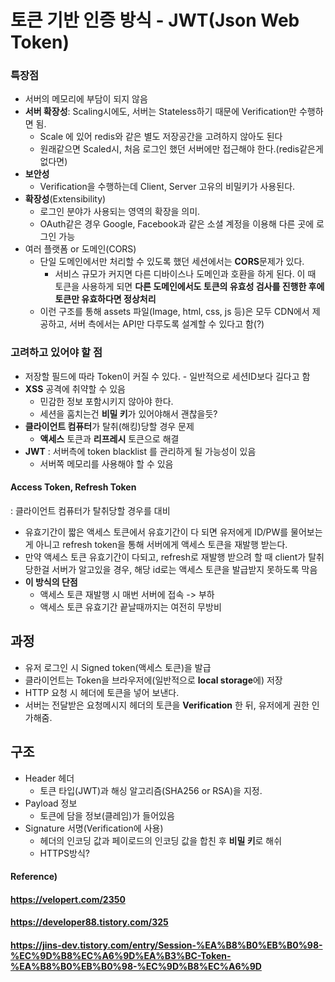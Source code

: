 # 토큰 기반 인증 방식 - JWT(Json Web Token)



### 특장점

* 서버의 메모리에 부담이 되지 않음
* **서버 확장성**: Scaling시에도, 서버는 Stateless하기 때문에 Verification만 수행하면 됨.
  * Scale 에 있어 redis와 같은 별도 저장공간을 고려하지 않아도 된다
  * 원래같으면 Scaled시, 처음 로그인 했던 서버에만 접근해야 한다.(redis같은게 없다면)
* **보안성**
  * Verification을 수행하는데 Client, Server 고유의 비밀키가 사용된다.
* **확장성**(Extensibility)
  * 로그인 분야가 사용되는 영역의 확장을 의미.
  * OAuth같은 경우 Google, Facebook과 같은 소셜 계정을 이용해 다른 곳에 로그인 가능
* 여러 플랫폼 or 도메인(CORS)
  * 단일 도메인에서만 처리할 수 있도록 했던 세션에서는 **CORS**문제가 있다.
    * 서비스 규모가 커지면 다른 디바이스나 도메인과 호환을 하게 된다. 이 때 토큰을 사용하게 되면 **다른 도메인에서도 토큰의 유효성 검사를 진행한 후에 토큰만 유효하다면 정상처리**
  * 이런 구조를 통해 assets 파일(Image, html, css, js 등)은 모두 CDN에서 제공하고, 서버 측에서는 API만 다루도록 설계할 수 있다고 함(?)



### 고려하고 있어야 할 점

* 저장할 필드에 따라 Token이 커질 수 있다. - 일반적으로 세션ID보다 길다고 함
* **XSS** 공격에 취약할 수 있음
  * 민감한 정보 포함시키지 않아야 한다.
  * 세션을 훔치는건 **비밀 키**가 있어야해서 괜찮을듯?
* **클라이언트 컴퓨터**가 탈취(해킹)당할 경우 문제
  * **액세스** 토큰과 **리프레시** 토큰으로 해결
* **JWT** : 서버측에 token blacklist 를 관리하게 될 가능성이 있음
  * 서버쪽 메모리를 사용해야 할 수 있음



#### Access Token, Refresh Token

: 클라이언트 컴퓨터가 탈취당할 경우를 대비

* 유효기간이 짧은 액세스 토큰에서 유효기간이 다 되면 유저에게 ID/PW를 물어보는게 아니고 refresh token을 통해 서버에게 액세스 토큰을 재발행 받는다.
* 만약 액세스 토큰 유효기간이 다되고, refresh로 재발행 받으려 할 때 client가 탈취당한걸 서버가 알고있을 경우, 해당 id로는 액세스 토큰을 발급받지 못하도록 막음
* **이 방식의 단점**
  * 액세스 토큰 재발행 시 매번 서버에 접속 -> 부하
  * 액세스 토큰 유효기간 끝날때까지는 여전히 무방비



## 과정

* 유저 로그인 시 Signed token(액세스 토큰)을 발급
* 클라이언트는 Token을 브라우저에(일반적으로 **local storage**에) 저장
* HTTP 요청 시 헤더에 토큰을 넣어 보낸다.
* 서버는 전달받은 요청메시지 헤더의 토큰을 **Verification** 한 뒤, 유저에게 권한 인가해줌.



## 구조

* Header 헤더
  * 토큰 타입(JWT)과 해싱 알고리즘(SHA256 or RSA)을 지정.
* Payload 정보
  * 토큰에 담을 정보(클레임)가 들어있음
* Signature 서명(Verification에 사용)
  * 헤더의 인코딩 값과 페이로드의 인코딩 값을 합친 후 **비밀 키**로 해쉬
  * HTTPS방식?



#### Reference)

#### https://velopert.com/2350

#### https://developer88.tistory.com/325

#### https://jins-dev.tistory.com/entry/Session-%EA%B8%B0%EB%B0%98-%EC%9D%B8%EC%A6%9D%EA%B3%BC-Token-%EA%B8%B0%EB%B0%98-%EC%9D%B8%EC%A6%9D


